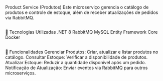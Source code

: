 Product Service (Produtos)
Este microserviço gerencia o catálogo de produtos e controle de estoque, além de receber atualizações de pedidos via RabbitMQ.
##
🚀 Tecnologias Utilizadas
.NET 8
RabbitMQ
MySQL
Entity Framework Core
Docker
##
📌 Funcionalidades
Gerenciar Produtos: Criar, atualizar e listar produtos no catálogo.
Consultar Estoque: Verificar a disponibilidade de produtos.
Atualizar Estoque: Reduzir a quantidade disponível após um pedido.
Notificação de Atualização: Enviar eventos via RabbitMQ para outros microserviços.
